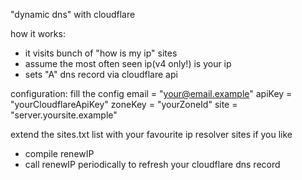 "dynamic dns" with cloudflare 

how it works:

- it visits bunch of "how is my ip" sites
- assume the most often seen ip(v4 only!) is your ip
- sets "A" dns record via cloudflare api


configuration:
fill the config
	email = "your@email.example"
	apiKey = "yourCloudflareApiKey"
	zoneKey = "yourZoneId"
	site = "server.yoursite.example"

extend the sites.txt list with your favourite ip resolver sites if you like

- compile renewIP
- call renewIP periodically to refresh your cloudflare dns record

